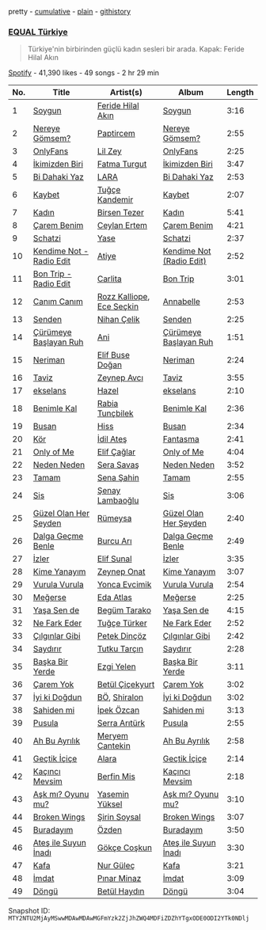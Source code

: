 pretty - [cumulative](/playlists/cumulative/37i9dQZF1DX3aD9A9aINSs.md) - [plain](/playlists/plain/37i9dQZF1DX3aD9A9aINSs) - [githistory](https://github.githistory.xyz/mackorone/spotify-playlist-archive/blob/main/playlists/plain/37i9dQZF1DX3aD9A9aINSs)

### [EQUAL Türkiye](https://open.spotify.com/playlist/37i9dQZF1DX3aD9A9aINSs)

> Türkiye'nin birbirinden güçlü kadın sesleri bir arada\. Kapak: Feride Hilal Akın

[Spotify](https://open.spotify.com/user/spotify) - 41,390 likes - 49 songs - 2 hr 29 min

| No. | Title | Artist(s) | Album | Length |
|---|---|---|---|---|
| 1 | [Soygun](https://open.spotify.com/track/2UuC5wKOxlhB3JIwA88gxO) | [Feride Hilal Akın](https://open.spotify.com/artist/2dLBhX7dIdWL6Fsk9l0n1n) | [Soygun](https://open.spotify.com/album/0QGEwC4RnPMAfuTnOj0sti) | 3:16 |
| 2 | [Nereye Gömsem?](https://open.spotify.com/track/5LnoItjgkP1jQB1BT3xmMc) | [Paptircem](https://open.spotify.com/artist/6c5OFegHscPZXitA884R1b) | [Nereye Gömsem?](https://open.spotify.com/album/4L4pTQbsLkzPJWUogZTw05) | 2:55 |
| 3 | [OnlyFans](https://open.spotify.com/track/3zyGddnNteFhuj1fKMg4sZ) | [Lil Zey](https://open.spotify.com/artist/7Gx2wDVHyW5HJh7dc2t5h7) | [OnlyFans](https://open.spotify.com/album/3h57TeSLK4QUzobHYeewag) | 2:25 |
| 4 | [İkimizden Biri](https://open.spotify.com/track/7M9KPD0b04Z1rxJNGERuAe) | [Fatma Turgut](https://open.spotify.com/artist/1dsKaRPU3HFSdlNyMmH5QI) | [İkimizden Biri](https://open.spotify.com/album/1IcZEk9LPUkJIHomBVTXNX) | 3:47 |
| 5 | [Bi Dahaki Yaz](https://open.spotify.com/track/1PirbxcNXQO9cqEXare9mb) | [LARA](https://open.spotify.com/artist/29A0ZyAAZilbn5F6Vztd5i) | [Bi Dahaki Yaz](https://open.spotify.com/album/7AZ1ZZdWFFFXGxSJpdjWoG) | 2:53 |
| 6 | [Kaybet](https://open.spotify.com/track/2AoEZYLkoBmL26NEKX0XhD) | [Tuğçe Kandemir](https://open.spotify.com/artist/50z4meqYMvVCXEv2jDneDN) | [Kaybet](https://open.spotify.com/album/5oAolvNHkXFg2jsjh1AJfE) | 2:07 |
| 7 | [Kadın](https://open.spotify.com/track/577q8gGSTryRxX1YHWSjWk) | [Birsen Tezer](https://open.spotify.com/artist/3i5LEBNq1A00tgvcmB97vV) | [Kadın](https://open.spotify.com/album/7KzjDIqO99FmlNn3WvGkLx) | 5:41 |
| 8 | [Çarem Benim](https://open.spotify.com/track/4GdjAnbCjmD2yMzwokbHyT) | [Ceylan Ertem](https://open.spotify.com/artist/2crPPfVdmrxn5yUHLQVqOI) | [Çarem Benim](https://open.spotify.com/album/1q5VeXce1POHBoyaCcTsSW) | 4:21 |
| 9 | [Schatzi](https://open.spotify.com/track/5fu9AfLKjskk1aZKRpcOea) | [Yase](https://open.spotify.com/artist/54o2CbLdMsh6SR8hufrQiA) | [Schatzi](https://open.spotify.com/album/3hRPryQo9aZcW5A2vp3L3O) | 2:37 |
| 10 | [Kendime Not \- Radio Edit](https://open.spotify.com/track/6PGPkbYI3ek2Mt0ejCn9Hu) | [Atiye](https://open.spotify.com/artist/56g1u3Bu0S5072aksxyBei) | [Kendime Not \(Radio Edit\)](https://open.spotify.com/album/37tg27a5zEeEDF94nsDwWO) | 2:52 |
| 11 | [Bon Trip \- Radio Edit](https://open.spotify.com/track/1m7rYHVB8LHDTm9EqtKP4f) | [Carlita](https://open.spotify.com/artist/1GVbOnrND8b3eh2JZ4opw8) | [Bon Trip](https://open.spotify.com/album/2Mmsb8bBd17AgrB6O2NQKx) | 3:01 |
| 12 | [Canım Canım](https://open.spotify.com/track/1hOGtwPySIeikhY6e1IgCs) | [Rozz Kalliope](https://open.spotify.com/artist/4cKccE5LtINGKLAe0wd8pc), [Ece Seçkin](https://open.spotify.com/artist/1lfD2lvoDctsMr6grjYOb5) | [Annabelle](https://open.spotify.com/album/7j9FxtrUesYwDvnNaXFjUj) | 2:53 |
| 13 | [Senden](https://open.spotify.com/track/4NhuIxFbyzFRsFGTVM5yuz) | [Nihan Çelik](https://open.spotify.com/artist/2sJhBSO8uHc9oGynn8BkyW) | [Senden](https://open.spotify.com/album/7yK7k7SCEcxK4J7fKaxsr2) | 2:25 |
| 14 | [Çürümeye Başlayan Ruh](https://open.spotify.com/track/0iDETKFiAl3i07ubVrvwB3) | [Ani](https://open.spotify.com/artist/1w7GXnVAbouWJoSGQ1gSJz) | [Çürümeye Başlayan Ruh](https://open.spotify.com/album/6APBTVym2sLyLaLP0o40Eo) | 1:51 |
| 15 | [Neriman](https://open.spotify.com/track/0fy8UUTZPVp8pAIq0Q7VkZ) | [Elif Buse Doğan](https://open.spotify.com/artist/56hgP8k96P8s7hQyMvXCHS) | [Neriman](https://open.spotify.com/album/7AgcYDSREj9Q17SFCKHxFc) | 2:24 |
| 16 | [Taviz](https://open.spotify.com/track/2fbZvWLLgtMcMlulxZG7r1) | [Zeynep Avcı](https://open.spotify.com/artist/3gLxwGNcuxevTCnxabSAX3) | [Taviz](https://open.spotify.com/album/4PkacCvf82qLG3mqkK1QCG) | 3:55 |
| 17 | [ekselans](https://open.spotify.com/track/3qu2i564r2IftIYal074xw) | [Hazel](https://open.spotify.com/artist/5uSR40kJGxuUln9hTSN62C) | [ekselans](https://open.spotify.com/album/7birFZsVs9YA52ZLFdfatt) | 2:10 |
| 18 | [Benimle Kal](https://open.spotify.com/track/2exAIFiQr6ubeuYgM7g1I9) | [Rabia Tunçbilek](https://open.spotify.com/artist/6LFDD8c2UxP6NDMfrmlSMk) | [Benimle Kal](https://open.spotify.com/album/4t2PxoCQFeFszISgsUHvdK) | 2:36 |
| 19 | [Busan](https://open.spotify.com/track/0xh2a1G9SYJfp0NhxmQjJ6) | [Hiss](https://open.spotify.com/artist/3G5xL8UA1bD6a2i4o1AvwF) | [Busan](https://open.spotify.com/album/6Hf32zqjmqcOcIHx11nUWA) | 2:34 |
| 20 | [Kör](https://open.spotify.com/track/6iLIgEzOWCYn2aMfQPaMiz) | [İdil Ateş](https://open.spotify.com/artist/69pbpuvOtuRw0isQSCBFyR) | [Fantasma](https://open.spotify.com/album/55BULDEE9DPzM8A4m5emo7) | 2:41 |
| 21 | [Only of Me](https://open.spotify.com/track/4wovmjQE5j5RuRbHY8xAMo) | [Elif Çağlar](https://open.spotify.com/artist/4329Rqrv9R9wc832cqQCVv) | [Only of Me](https://open.spotify.com/album/3s3eet123pefJvJF8fiMir) | 4:04 |
| 22 | [Neden Neden](https://open.spotify.com/track/5ms86L1MvMdoKQk4wtLXYr) | [Sera Savaş](https://open.spotify.com/artist/0ZJEJs5ckjTCpL7BpyAHAF) | [Neden Neden](https://open.spotify.com/album/6a2Km2FGYbwuXDr8GnwZxp) | 3:52 |
| 23 | [Tamam](https://open.spotify.com/track/04bEcRfmY6N3rsfSlfuc7p) | [Sena Şahin](https://open.spotify.com/artist/40VwjQ6yxDV90bjbDU124W) | [Tamam](https://open.spotify.com/album/33H5Kl14pixalyKydBKoUF) | 2:55 |
| 24 | [Sis](https://open.spotify.com/track/6OVQN0KFCvW7cVc3tvLSvP) | [Şenay Lambaoğlu](https://open.spotify.com/artist/3TBKeKodYFrl3UaYKTcapT) | [Sis](https://open.spotify.com/album/06P8zZ1YQ4vfmivL1q9Kqv) | 3:06 |
| 25 | [Güzel Olan Her Şeyden](https://open.spotify.com/track/4zZjdDCBtEhMQAJshLNkNz) | [Rümeysa](https://open.spotify.com/artist/4FH8uYhn6QPw0TPttVqpSY) | [Güzel Olan Her Şeyden](https://open.spotify.com/album/2WP9KKkusHZgK9H5AKqTjL) | 2:40 |
| 26 | [Dalga Geçme Benle](https://open.spotify.com/track/1tnMoMHvAuvIwKskpjnZr0) | [Burcu Arı](https://open.spotify.com/artist/6Trx1bmTmOe0YPsNoL0KGE) | [Dalga Geçme Benle](https://open.spotify.com/album/2NYiRbZScX6mRr7Nf15RCl) | 2:49 |
| 27 | [İzler](https://open.spotify.com/track/7Kll8bTg2rpxNKc4LUU1Fh) | [Elif Sunal](https://open.spotify.com/artist/5Qhu2bQiXqEyRvF2Q9vF0y) | [İzler](https://open.spotify.com/album/7y3u4QypKRi2DFw9omAT3k) | 3:35 |
| 28 | [Kime Yanayım](https://open.spotify.com/track/0czlqpj4cxKcNr49XVnCBn) | [Zeynep Onat](https://open.spotify.com/artist/4WwiioQc49A8v5E5KOSxNZ) | [Kime Yanayım](https://open.spotify.com/album/6DJCh4kPfLxxddF8y7JlCs) | 3:07 |
| 29 | [Vurula Vurula](https://open.spotify.com/track/3NUesJYNCRgSQy4tSuiZsC) | [Yonca Evcimik](https://open.spotify.com/artist/7uViwGf6m3VatgaIx4It0s) | [Vurula Vurula](https://open.spotify.com/album/15E1vOp9KFzGH6E6wEzAKh) | 2:54 |
| 30 | [Meğerse](https://open.spotify.com/track/7y3bvcByG5epxP5hjFkIgT) | [Eda Atlas](https://open.spotify.com/artist/7evFI1HE86akQXdNhdWJVd) | [Meğerse](https://open.spotify.com/album/4T5iWFK3DpGlKcOaboDvay) | 2:25 |
| 31 | [Yaşa Sen de](https://open.spotify.com/track/0Z0zpmoZfLrKCjzrW8IvZ5) | [Begüm Tarako](https://open.spotify.com/artist/0KQBXaSq8nqSOc3DUDXpQF) | [Yaşa Sen de](https://open.spotify.com/album/1zNABVOt6CaR0yNbuLMfUE) | 4:15 |
| 32 | [Ne Fark Eder](https://open.spotify.com/track/2xY8D0eGrEGRoM6KAATeWq) | [Tuğçe Türker](https://open.spotify.com/artist/6Z8HhuPI82uubrWMs7BymI) | [Ne Fark Eder](https://open.spotify.com/album/7CQQIFhqDl4GeFAN9HGK8M) | 2:52 |
| 33 | [Çılgınlar Gibi](https://open.spotify.com/track/3hu1WFZr40AquYw0uqZ8Ox) | [Petek Dinçöz](https://open.spotify.com/artist/3v23sHokmHxpTMLEzCWwYn) | [Çılgınlar Gibi](https://open.spotify.com/album/4Kr5TR4DQt2C5Bj7Lu3I08) | 2:42 |
| 34 | [Saydırır](https://open.spotify.com/track/4hZ6hk096xqXrAeWGkb5rl) | [Tutku Tarçın](https://open.spotify.com/artist/0bScMiM2EDnMKYMhkS2zBW) | [Saydırır](https://open.spotify.com/album/1bZ33ElVrE4yE9adk2NhmA) | 2:28 |
| 35 | [Başka Bir Yerde](https://open.spotify.com/track/4B5Pw0wgHX3frK6NrTamNd) | [Ezgi Yelen](https://open.spotify.com/artist/5EpdmziOWYbygFxQ6V6NHT) | [Başka Bir Yerde](https://open.spotify.com/album/1vSSxTbLGA2vaZG269e9NF) | 3:11 |
| 36 | [Çarem Yok](https://open.spotify.com/track/6uhP5ELtva5073n9OsvspZ) | [Betül Çiçekyurt](https://open.spotify.com/artist/4k4sIsTkO5Rsp8S0uE7KGq) | [Çarem Yok](https://open.spotify.com/album/7mqtNKWxvJvVt15cE3miOX) | 3:02 |
| 37 | [İyi ki Doğdun](https://open.spotify.com/track/6m0cRyEXINcwU3EoT3Bqf4) | [BÖ](https://open.spotify.com/artist/65l8s1yyb4imsrrDUNHbj0), [Shiralon](https://open.spotify.com/artist/6blxXoc7LrO0e9H0wwxdWG) | [İyi ki Doğdun](https://open.spotify.com/album/3RJYxcldrfJWdvlRm4zKY7) | 3:02 |
| 38 | [Sahiden mi](https://open.spotify.com/track/05Th0vC1r3FEbyh0chdXdl) | [İpek Özcan](https://open.spotify.com/artist/2E9ccxAgaGu6DT1rCNfFsG) | [Sahiden mi](https://open.spotify.com/album/1FIzghXYtNpjjSFaQovmfG) | 3:13 |
| 39 | [Pusula](https://open.spotify.com/track/6mrVm6ivuBy6kgOud4gqO5) | [Serra Arıtürk](https://open.spotify.com/artist/6my1E0Xgjweume5eR9cWW7) | [Pusula](https://open.spotify.com/album/2MMMPJBJfbD0qtfPbqyNai) | 2:55 |
| 40 | [Ah Bu Ayrılık](https://open.spotify.com/track/6xoIEDBciRM0Dzj1K3pWzR) | [Meryem Cantekin](https://open.spotify.com/artist/0ZTWbUf3NYu0jFkWtYCpK4) | [Ah Bu Ayrılık](https://open.spotify.com/album/1DQXHSGm8m9zXVl6B28BPE) | 2:58 |
| 41 | [Geçtik İçiçe](https://open.spotify.com/track/4Imtj2LVF0ZFBQDAq4vkLI) | [Alara](https://open.spotify.com/artist/73cy4QAQJslj4bVgTxN5bk) | [Geçtik İçiçe](https://open.spotify.com/album/4oE8w44Nd0QKrVoTFivxtZ) | 2:14 |
| 42 | [Kaçıncı Mevsim](https://open.spotify.com/track/2ULzM932bwJhqux7gT7dIp) | [Berfin Mis](https://open.spotify.com/artist/1CoiO3TdOsRbxRdR499PSn) | [Kaçıncı Mevsim](https://open.spotify.com/album/6ayigrHztbmiPLEIwkhPof) | 2:18 |
| 43 | [Aşk mı? Oyunu mu?](https://open.spotify.com/track/6LcGjziSNxFAZ9eDM5xzeU) | [Yasemin Yüksel](https://open.spotify.com/artist/70nGcbG8jqQlucCIOZcAer) | [Aşk mı? Oyunu mu?](https://open.spotify.com/album/3uN6oC4TIBY0EeU5opBkco) | 3:10 |
| 44 | [Broken Wings](https://open.spotify.com/track/18bIyNSSAYS3FbnNZmePj9) | [Şirin Soysal](https://open.spotify.com/artist/0cQSDs28d2xyeYFEjrk5X9) | [Broken Wings](https://open.spotify.com/album/4Z6BDZay5v5OlkFfCUJ75b) | 3:07 |
| 45 | [Buradayım](https://open.spotify.com/track/5wrxoeor4Rd6OyJqIeuI0c) | [Özden](https://open.spotify.com/artist/72kvCthv6AhcGegRjxrofs) | [Buradayım](https://open.spotify.com/album/79vHwGJQKbObyvnFLRiRds) | 3:50 |
| 46 | [Ateş ile Suyun İnadı](https://open.spotify.com/track/7MIGRrYHgdFwycxJ5aDXmi) | [Gökçe Coşkun](https://open.spotify.com/artist/5jZoqQRsD5rH9SSDHegEk6) | [Ateş ile Suyun İnadı](https://open.spotify.com/album/5kPSbyW7vSacYatIr8nANB) | 3:30 |
| 47 | [Kafa](https://open.spotify.com/track/6hLHMjLQyOeBnhXZxBuVYW) | [Nur Güleç](https://open.spotify.com/artist/5GsD6QnL32cYwvtnLtsQE6) | [Kafa](https://open.spotify.com/album/5KCl71LvYa6F1YJQ7kq5E5) | 3:21 |
| 48 | [İmdat](https://open.spotify.com/track/45P9dlQpCyWPU0x3KNTqPt) | [Pınar Minaz](https://open.spotify.com/artist/4VKwn7O3lpWbx6K0gDjxJZ) | [İmdat](https://open.spotify.com/album/6q2i9geRO8TmTdmmQNwYH8) | 3:09 |
| 49 | [Döngü](https://open.spotify.com/track/4HmcPhmvJw1S6GsXt0Syse) | [Betül Haydın](https://open.spotify.com/artist/4bJaoGldD74u5aLEwZdEad) | [Döngü](https://open.spotify.com/album/6hy7rHzSYwOllf4B52kTlg) | 3:04 |

Snapshot ID: `MTY2NTU2MjAyMSwwMDAwMDAwMGFmYzk2ZjJhZWQ4MDFiZDZhYTgxODE0ODI2YTk0NDlj`
